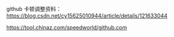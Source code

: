 github 卡顿调整资料：
https://blog.csdn.net/cy15625010944/article/details/121633044


https://tool.chinaz.com/speedworld/github.com
